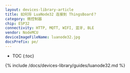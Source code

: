 ```yaml
---
layout: devices-library-article
title: 如何将 LuaNode32 连接到 ThingsBoard？
category: 微控制器
chip: ESP32
connectivity: HTTP, MQTT, WIFI, 蓝牙, BLE
vendor: NodeMCU
deviceImageFileName: luanode32.jpg
docsPrefix: pe/
---
```


* TOC
{:toc}

{% include /docs/devices-library/guides/luanode32.md %}